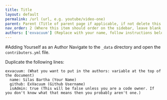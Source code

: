 ```yaml
---
title: Title
layout: default
permalink: /url (url, e.g. youtube/video-one)
parent: Parent (Title of parent page if applicable, if not delete this line)
nav_order: 2 (Where this item should order on the sidebar, leave blank if unsure)
authors: ['exvacuum'] (Replace with your name, follow instructions below to add youself.)
---
```


#Adding Yourself as an Author
Navigate to the `_data` directory and open the `contributers.yml` file.

Duplicate the following lines:
```
exvacuum: (What you want to put in the authors: variable at the top of the document)
  name: Silas Bartha (Your Name)
  github: ExVacuum (Github Username)
  isAdmin: true (This will be false unless you are a code owner. If you don't know what that means then you probably aren't one.)
```